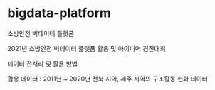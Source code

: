 # bigdata-platform

소방안전 빅데이테 플랫폼

2021년 소방안전 빅데이터 플랫폼 활용 및 아이디어 경진대회

데이터 전처리 및 활용 방법

활용 데이터 : 2011년 ~ 2020년 전북 지역, 제주 지역의 구조활동 현화 데이터

